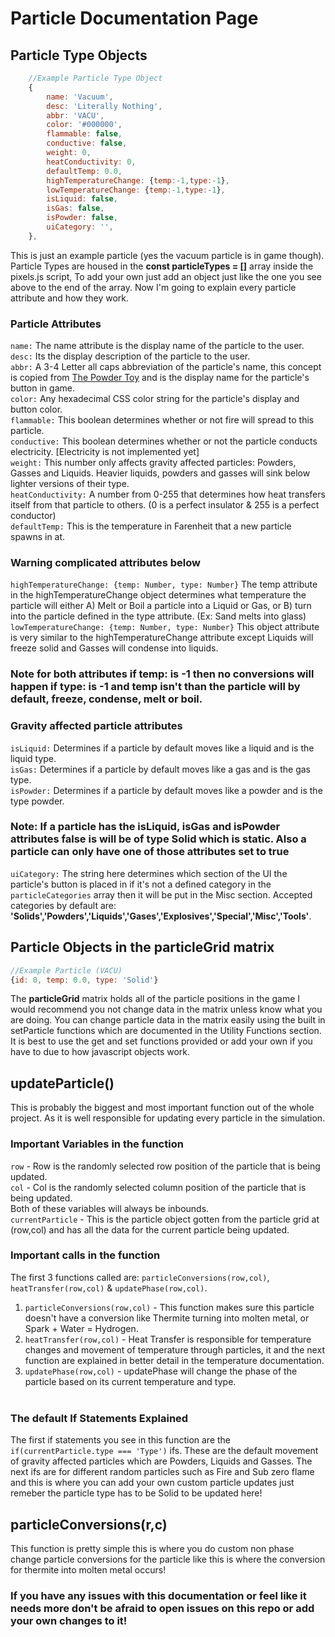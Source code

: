 # Particle Documentation Page
## Particle Type Objects
```js
    //Example Particle Type Object
    {
        name: 'Vacuum',
        desc: 'Literally Nothing',
        abbr: 'VACU',
        color: '#000000',
        flammable: false,
        conductive: false,
        weight: 0,
        heatConductivity: 0,
        defaultTemp: 0.0, 
        highTemperatureChange: {temp:-1,type:-1},
        lowTemperatureChange: {temp:-1,type:-1},
        isLiquid: false,
        isGas: false,
        isPowder: false,
        uiCategory: '',
    },
```
This is just an example particle (yes the vacuum particle is in game though). Particle Types are housed in the **const particleTypes = []** array inside the pixels.js script, To add your own just add an object just like the one you see above to the end of the array. Now I'm going to explain every particle attribute and how they work.
### Particle Attributes
`name:` The name attribute is the display name of the particle to the user.<br>
`desc:` Its the display description of the particle to the user.<br>
`abbr:` A 3-4 Letter all caps abbreviation of the particle's name, this concept is copied from [The Powder Toy](https://powdertoy.co.uk/) and is the display name for the particle's button in game.<br>
`color:` Any hexadecimal CSS color string for the particle's display and button color.<br>
`flammable:` This boolean determines whether or not fire will spread to this particle.<br>
`conductive:` This boolean determines whether or not the particle conducts electricity. [Electricity is not implemented yet]<br>
`weight:` This number only affects gravity affected particles: Powders, Gasses and Liquids. Heavier liquids, powders and gasses will sink below lighter versions of their type.<br>
`heatConductivity:` A number from 0-255 that determines how heat transfers itself from that particle to others. (0 is a perfect insulator & 255 is a perfect conductor)<br>
`defaultTemp:` This is the temperature in Farenheit that a new particle spawns in at.<br>
### **Warning complicated attributes below**
`highTemperatureChange: {temp: Number, type: Number}` The temp attribute in the highTemperatureChange object determines what temperature the particle will either A) Melt or Boil a particle into a Liquid or Gas, or B) turn into the particle defined in the type attribute. (Ex: Sand melts into glass)<br>
`lowTemperatureChange: {temp: Number, type: Number}` This object attribute is very similar to the highTemperatureChange attribute except Liquids will freeze solid and Gasses will condense into liquids.
### Note for both attributes if temp: is -1 then no conversions will happen if type: is -1 and temp isn't than the particle will by default, freeze, condense, melt or boil.
### **Gravity affected particle attributes**
`isLiquid:` Determines if a particle by default moves like a liquid and is the liquid type.<br>
`isGas:` Determines if a particle by default moves like a gas and is the gas type.<br>
`isPowder:` Determines if a particle by default moves like a powder and is the type powder.<br>
### Note: If a particle has the isLiquid, isGas and isPowder attributes false is will be of type Solid which is static. Also a particle can only have one of those attributes set to true
`uiCategory:` The string here determines which section of the UI the particle's button is placed in if it's not a defined category in the `particleCategories` array then it will be put in the Misc section. Accepted categories by default are: **'Solids','Powders','Liquids','Gases','Explosives','Special','Misc','Tools'**.
## Particle Objects in the particleGrid matrix
```js
//Example Particle (VACU)
{id: 0, temp: 0.0, type: 'Solid'}
```
The **particleGrid** matrix holds all of the particle positions in the game I would recommend you not change data in the matrix unless know what you are doing. You can change particle data in the matrix easily using the built in setParticle functions which are documented in the Utility Functions section.<br>
It is best to use the get and set functions provided or add your own if you have to due to how javascript objects work.
## updateParticle()
This is probably the biggest and most important function out of the whole project. As it is well responsible for updating every particle in the simulation.<br>
### Important Variables in the function
`row` - Row is the randomly selected row position of the particle that is being updated.<br>
`col` - Col is the randomly selected column position of the particle that is being updated.<br> Both of these variables will always be inbounds.<br>
`currentParticle` - This is the particle object gotten from the particle grid at (row,col) and has all the data for the current particle being updated.<br>
### Important calls in the function
The first 3 functions called are: `particleConversions(row,col)`, `heatTransfer(row,col)` & `updatePhase(row,col)`.<br>
1. `particleConversions(row,col)` - This function makes sure this particle doesn't have a conversion like Thermite turning into molten metal, or Spark + Water = Hydrogen.<br>
2. `heatTransfer(row,col)` - Heat Transfer is responsible for temperature changes and movement of temperature through particles, it and the next function are explained in better detail in the temperature documentation.
3. `updatePhase(row,col)` - updatePhase will change the phase of the particle based on its current temperature and type.<br><br>
### The default If Statements Explained
The first if statements you see in this function are the `if(currentParticle.type === 'Type')` ifs. These are the default movement of gravity affected particles which are Powders, Liquids and Gasses. The next ifs are for different random particles such as Fire and Sub zero flame and this is where you can add your own custom particle updates just remeber the particle type has to be Solid to be updated here!
## particleConversions(r,c)
This function is pretty simple this is where you do custom non phase change particle conversions for the particle like this is where the conversion for thermite into molten metal occurs!
### **If you have any issues with this documentation or feel like it needs more don't be afraid to open issues on this repo or add your own changes to it!**